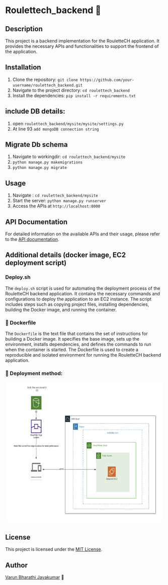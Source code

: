 # Roulettech_backend 🚀

## Description

This project is a backend implementation for the RouletteCH application. It provides the necessary APIs and functionalities to support the frontend of the application.

## Installation

1. Clone the repository: `git clone https://github.com/your-username/roulettech_backend.git`
2. Navigate to the project directory: `cd roulettech_backend`
3. Install the dependencies: `pip install -r requirements.txt`

## include DB details:

1. open `roulettech_backend/mysite/mysite/settings.py`
2. At line 93 `add mongoDB connection string`

## Migrate Db schema

1. Navigate to workingdir: `cd roulettech_backend/mysite`
1. `python manage.py makemigrations `
1. `python manage.py migrate`

## Usage

1. Navigate : `cd roulettech_backend/mysite`
2. Start the server: `python manage.py runserver`
3. Access the APIs at `http://localhost:8000`

## API Documentation

For detailed information on the available APIs and their usage, please refer to the [API documentation](openapi.yml).

## Additional details (docker image, EC2 deployment script)

### Deploy.sh

The `deploy.sh` script is used for automating the deployment process of the RouletteCH backend application. It contains the necessary commands and configurations to deploy the application to an EC2 instance. The script includes steps such as copying project files, installing dependencies, building the Docker image, and running the container.

### 🎯 Dockerfile

The `Dockerfile` is the text file that contains the set of instructions for building a Docker image. It specifies the base image, sets up the environment, installs dependencies, and defines the commands to run when the container is started. The Dockerfile is used to create a reproducible and isolated environment for running the RouletteCH backend application.

### 🎯 Deployment method:

<img src="image.png" width="550" height="450">

## License

This project is licensed under the [MIT License](LICENSE).

## Author

[Varun Bharathi Jayakumar](https://github.com/varun-jayakumar) 👋
